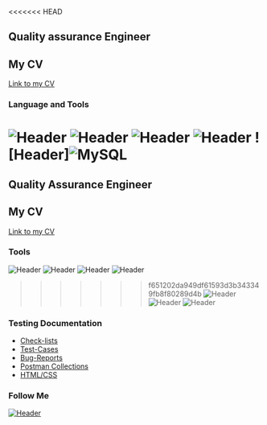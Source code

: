 <<<<<<< HEAD
## Quality assurance Engineer 
## My CV
[Link to my CV](https://drive.google.com/file/d/1sZYoop73rJtVNIl14WuIFWg7CG8iA_Ln/view?usp=share_link)
### Language and Tools
![Header](https://img.shields.io/badge/Jira-090909?style=for-the-badge&logo=jira&logoColor=136be1)
![Header](https://img.shields.io/badge/Postman-090909?style=for-the-badge&logo=postman&logoColor=f76935)
![Header](https://img.shields.io/badge/Swagger-090909?style=for-the-badge&logo=swagger&logoColor=7ede2b)
![Header](https://img.shields.io/badge/Github-090909?style=for-the-badge&logo=github&logoColor=8cc4d7)
![Header]![MySQL](https://img.shields.io/badge/mysql-%2300f.svg?style=for-the-badge&logo=mysql&logoColor=white)
=======
## Quality Assurance Engineer 
## My CV
[Link to my CV](https://drive.google.com/file/d/1ytD29DJbX3G4UaD9KhlPaj7YEd1C8caG/view?usp=share_link)
### Tools
![Header](https://img.shields.io/badge/jira-%230A0FFF.svg?style=for-the-badge&logo=jira&logoColor=white)
![Header](https://img.shields.io/badge/Postman-FF6C37?style=for-the-badge&logo=postman&logoColor=white)
![Header](https://img.shields.io/badge/github-%23121011.svg?style=for-the-badge&logo=github&logoColor=white)
![Header](https://img.shields.io/badge/mysql-%2300f.svg?style=for-the-badge&logo=mysql&logoColor=white)
>>>>>>> f651202da949df61593d3b343349fb8f80289d4b
![Header](https://img.shields.io/badge/DevTools-090909?style=for-the-badge&logo=googlechrome&logoColor=2674f2)
![Header](https://img.shields.io/badge/css3-%231572B6.svg?style=for-the-badge&logo=css3&logoColor=white)
![Header](https://img.shields.io/badge/html5-%23E34F26.svg?style=for-the-badge&logo=html5&logoColor=white)

### Testing Documentation

- [Check-lists](https://github.com/Ksenia-Misch/Checklist-)
- [Test-Cases](https://github.com/Ksenia-Misch/Test-cases)
- [Bug-Reports](https://github.com/Ksenia-Misch/Bug-reports)
- [Postman Collections](https://github.com/Ksenia-Misch/Postman-collection-)
- [HTML/CSS](https://github.com/Ksenia-Misch/HTML-CSS)

### Follow Me
[![Header](https://img.shields.io/badge/Telegram-2CA5E0?style=for-the-badge&logo=telegram&logoColor=white)](https://t.me/Misch_K)
